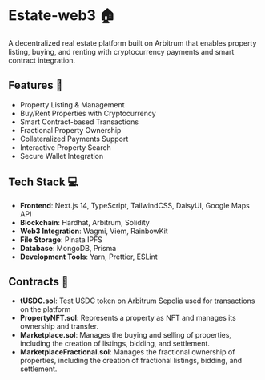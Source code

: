# Estate-web3 🏠

A decentralized real estate platform built on Arbitrum that enables property listing, buying, and renting with cryptocurrency payments and smart contract integration.

## Features 🌟

- Property Listing & Management
- Buy/Rent Properties with Cryptocurrency
- Smart Contract-based Transactions
- Fractional Property Ownership
- Collateralized Payments Support
- Interactive Property Search
- Secure Wallet Integration

## Tech Stack 💻

- **Frontend**: Next.js 14, TypeScript, TailwindCSS, DaisyUI, Google Maps API
- **Blockchain**: Hardhat, Arbitrum, Solidity
- **Web3 Integration**: Wagmi, Viem, RainbowKit
- **File Storage**: Pinata IPFS
- **Database**: MongoDB, Prisma
- **Development Tools**: Yarn, Prettier, ESLint

## Contracts 📜

- **tUSDC.sol**: Test USDC token on Arbitrum Sepolia used for transactions on the platform
- **PropertyNFT.sol**: Represents a property as NFT and manages its ownership and transfer.
- **Marketplace.sol**: Manages the buying and selling of properties, including the creation of listings, bidding, and settlement.
- **MarketplaceFractional.sol**: Manages the fractional ownership of properties, including the creation of fractional listings, bidding, and settlement.
